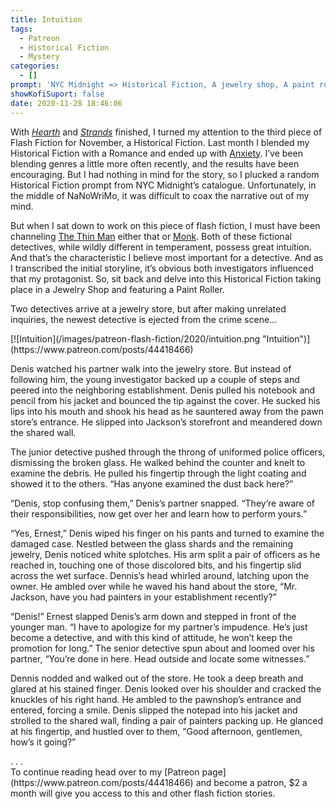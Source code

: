 ```yaml
---
title: Intuition
tags:
  - Patreon
  - Historical Fiction
  - Mystery
categories:
  - []
prompt: 'NYC Midnight => Historical Fiction, A jewelry shop, A paint roller'
showKofiSuport: false
date: 2020-11-28 18:46:06
---
```


With [*Hearth*](/archives/2020/11/13/hearth) and [*Strands*](/archives/2020/11/18/strands) finished, I turned my attention to the third piece of Flash Fiction for November, a Historical Fiction. Last month I blended my Historical Fiction with a Romance and ended up with [Anxiety](/archives/2020/10/29/anxiety). I’ve been blending genres a little more often recently, and the results have been encouraging. But I had nothing in mind for the story, so I plucked a random Historical Fiction prompt from NYC Midnight’s catalogue. Unfortunately, in the middle of NaNoWriMo, it was difficult to coax the narrative out of my mind.<!-- more -->

But when I sat down to work on this piece of flash fiction, I must have been channeling [The Thin Man](https://en.wikipedia.org/wiki/The_Thin_Man_%28film%29) either that or [Monk](https://en.wikipedia.org/wiki/Monk_%28TV_series%29). Both of these fictional detectives, while wildly different in temperament, possess great intuition. And that’s the characteristic I believe most important for a detective. And as I transcribed the initial storyline, it’s obvious both investigators influenced that my protagonist. So, sit back and delve into this Historical Fiction taking place in a Jewelry Shop and featuring a Paint Roller.

Two detectives arrive at a jewelry store, but after making unrelated inquiries, the newest detective is ejected from the crime scene…

<div class="center">[![Intuition](/images/patreon-flash-fiction/2020/intuition.png "Intuition")](https://www.patreon.com/posts/44418466)</div>

Denis watched his partner walk into the jewelry store. But instead of following him, the young investigator backed up a couple of steps and peered into the neighboring establishment. Denis pulled his notebook and pencil from his jacket and bounced the tip against the cover. He sucked his lips into his mouth and shook his head as he sauntered away from the pawn store’s entrance.  He slipped into Jackson’s storefront and meandered down the shared wall.

The junior detective pushed through the throng of uniformed police officers, dismissing the broken glass. He walked behind the counter and knelt to examine the debris. He pulled his fingertip through the light coating and showed it to the others. “Has anyone examined the dust back here?”

“Denis, stop confusing them,” Denis’s partner snapped. “They’re aware of their responsibilities, now get over her and learn how to perform yours.”

“Yes, Ernest,” Denis wiped his finger on his pants and turned to examine the damaged case. Nestled between the glass shards and the remaining jewelry, Denis noticed white splotches. His arm split a pair of officers as he reached in, touching one of those discolored bits, and his fingertip slid across the wet surface. Dennis’s head whirled around, latching upon the owner. He ambled over while he waved his hand about the store, “Mr. Jackson, have you had painters in your establishment recently?”

“Denis!” Ernest slapped Denis’s arm down and stepped in front of the younger man. “I have to apologize for my partner’s impudence. He’s just become a detective, and with this kind of attitude, he won’t keep the promotion for long.” The senior detective spun about and loomed over his partner, “You’re done in here. Head outside and locate some witnesses.”

Dennis nodded and walked out of the store. He took a deep breath and glared at his stained finger. Denis looked over his shoulder and cracked the knuckles of his right hand. He ambled to the pawnshop’s entrance and entered, forcing a smile. Denis slipped the notepad into his jacket and strolled to the shared wall, finding a pair of painters packing up. He glanced at his fingertip, and hustled over to them, “Good afternoon, gentlemen, how’s it going?”

<div class="center story-ellipses">
.
.
.
</div><div>To continue reading head over to my [Patreon page](https://www.patreon.com/posts/44418466) and become a patron, $2 a month will give you access to this and other flash fiction stories.</div>